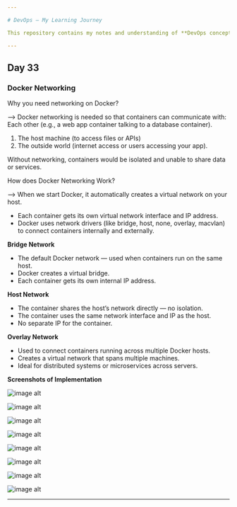 ```yaml
---

# DevOps – My Learning Journey

This repository contains my notes and understanding of **DevOps concepts**.

---
```


## Day 33

### Docker Networking

Why you need networking on Docker?

--> Docker networking is needed so that containers can communicate with:
Each other (e.g., a web app container talking to a database container).

1. The host machine (to access files or APIs)
2. The outside world (internet access or users accessing your app).

Without networking, containers would be isolated and unable to share data or services.

How does Docker Networking Work?

--> When we start Docker, it automatically creates a virtual network on your host.

* Each container gets its own virtual network interface and IP address.
* Docker uses network drivers (like bridge, host, none, overlay, macvlan) to connect containers internally and externally.

**Bridge Network**

* The default Docker network — used when containers run on the same host.
* Docker creates a virtual bridge.
* Each container gets its own internal IP address.

**Host Network**

* The container shares the host’s network directly — no isolation.
* The container uses the same network interface and IP as the host.
* No separate IP for the container.

**Overlay Network**

* Used to connect containers running across multiple Docker hosts.
* Creates a virtual network that spans multiple machines.
* Ideal for distributed systems or microservices across servers.

**Screenshots of Implementation**

![image alt]()

![image alt]()

![image alt]()

![image alt]()

![image alt]()

![image alt]()

![image alt]()

![image alt]()

---
